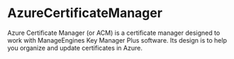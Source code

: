 # AzureCertificateManager
Azure Certificate Manager (or ACM) is a certificate manager designed to work with ManageEngines Key Manager Plus software. Its design is to help you organize and update certificates in Azure.
